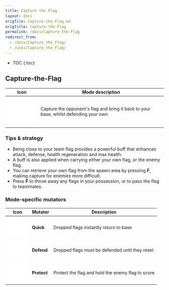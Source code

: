 ```yaml
---
title: Capture the Flag
layout: docs
origfile: Capture-the-Flag.md
origtitle: Capture-the-Flag
permalink: /docs/Capture-the-Flag
redirect_from:
  - /docs/Capture_the_Flag/
  - /wiki/Capture_the_Flag/
---
```

* TOC
{:toc}
## Capture-the-Flag

| Icon | Mode description |
|-|-|
| <img src="images/modes/capture.png" width="128px"/> | Capture the opponent's flag and bring it back to your base, whilst defending your own |

### Tips & strategy

-   Being close to your team flag provides a powerful buff that enhances attack, defense, health regeneration and max health.
-   A buff is also applied when carrying either your own flag, or the enemy flag.
-   You can retrieve your own flag from the spawn area by pressing **F**, making capture for enemies more difficult.
-   Press **F** to throw away any flags in your possession, or to pass the flag to teammates.

### Mode-specific mutators

| Icon | Mutator | Description |
|-|-|-|
| <img src="images/modes/capturequick.png" title="capturequick.png" alt="capturequick.png" width="64" /> | **Quick** | Dropped flags instantly return to base |
| <img src="images/modes/capturedefend.png" title="capturedefend.png" alt="capturedefend.png" width="64" /> | **Defend** | Dropped flags must be defended until they reset |
| <img src="images/modes/captureprotect.png" title="captureprotect.png" alt="captureprotect.png" width="64" /> | **Protect** | Protect the flag and hold the enemy flag to score |
